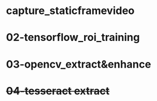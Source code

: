 # capture_staticframevideo
# 02-tensorflow_roi_training
# 03-opencv_extract&enhance
# ~~04-tesseract extract~~